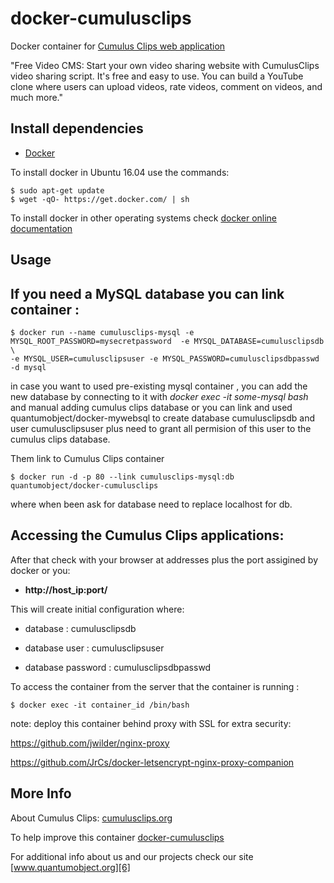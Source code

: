 # docker-cumulusclips

Docker container for [Cumulus Clips web application][3]

"Free Video CMS: Start your own video sharing website with CumulusClips video sharing script. It's free and easy to use. You can build a YouTube clone where users can upload videos, rate videos, comment on videos, and much more."

## Install dependencies

  - [Docker][2]

To install docker in Ubuntu 16.04 use the commands:

    $ sudo apt-get update
    $ wget -qO- https://get.docker.com/ | sh

 To install docker in other operating systems check [docker online documentation][4]

## Usage

## If you need a MySQL database you can link container :

    $ docker run --name cumulusclips-mysql -e MYSQL_ROOT_PASSWORD=mysecretpassword  -e MYSQL_DATABASE=cumulusclipsdb \
    -e MYSQL_USER=cumulusclipsuser -e MYSQL_PASSWORD=cumulusclipsdbpasswd -d mysql

in case you want to used pre-existing mysql container , you can add the new database by connecting to it with _docker exec -it some-mysql bash_ and manual adding cumulus clips database or you can link and used quantumobject/docker-mywebsql to create database cumulusclipsdb and user cumulusclipsuser plus need to grant all permision of this user to the cumulus clips database.  
  
Them link to Cumulus Clips container

    $ docker run -d -p 80 --link cumulusclips-mysql:db quantumobject/docker-cumulusclips 

where when been ask for database need to replace localhost for db.

## Accessing the Cumulus Clips applications:

After that check with your browser at addresses plus the port assigined by docker or you:

  - **http://host_ip:port/**

This will create initial configuration where:

  - database : cumulusclipsdb

  - database user : cumulusclipsuser

  - database password : cumulusclipsdbpasswd


To access the container from the server that the container is running :

    $ docker exec -it container_id /bin/bash
    
note: deploy this container behind proxy with SSL for extra security:

https://github.com/jwilder/nginx-proxy

https://github.com/JrCs/docker-letsencrypt-nginx-proxy-companion

## More Info

About Cumulus Clips: [cumulusclips.org][1]

To help improve this container [docker-cumulusclips][5]

For additional info about us and our projects check our site [www.quantumobject.org][6]

[1]:http://cumulusclips.org/
[2]:https://www.docker.com
[3]:http://cumulusclips.org/
[4]:http://docs.docker.com
[5]:https://github.com/QuantumObject/docker-cumulusclips
[6]:https://www.quantumobject.org/
